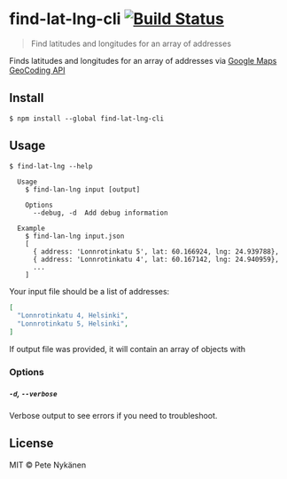 # find-lat-lng-cli [![Build Status](https://travis-ci.org/motleyagency/find-lat-lng-cli.svg?branch=master)](https://travis-ci.org/motleyagency/find-lat-lng-cli)

> Find latitudes and longitudes for an array of addresses

Finds latitudes and longitudes for an array of addresses via [Google Maps GeoCoding API](https://developers.google.com/maps/documentation/geocoding/intro#geocoding)

## Install

```
$ npm install --global find-lat-lng-cli
```

## Usage

```
$ find-lat-lng --help

  Usage
    $ find-lan-lng input [output]

    Options
      --debug, -d  Add debug information

  Example
    $ find-lan-lng input.json
    [
      { address: 'Lonnrotinkatu 5', lat: 60.166924, lng: 24.939788},
      { address: 'Lonnrotinkatu 4', lat: 60.167142, lng: 24.940959},
      ...
    ]
```


Your input file should be a list of addresses:

```json
[
  "Lonnrotinkatu 4, Helsinki",
  "Lonnrotinkatu 5, Helsinki",
]
```

If output file was provided, it will contain an array of objects with

### Options

##### `-d`, `--verbose`

Verbose output to see errors if you need to troubleshoot.

## License

MIT © Pete Nykänen
